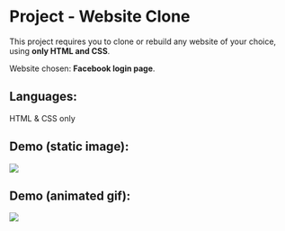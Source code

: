 # Project - Website Clone
This project requires you to clone or rebuild any website of your choice, using **only HTML and CSS**.

Website chosen: **Facebook login page**.

## Languages:
HTML & CSS only

## Demo (static image):
<img src="https://github.com/melvincwng/facebook-clone/blob/master/images/fbclone.JPG"/>

## Demo (animated gif):
<img src="https://github.com/melvincwng/facebook-clone/blob/master/images/fbclone.gif" />
